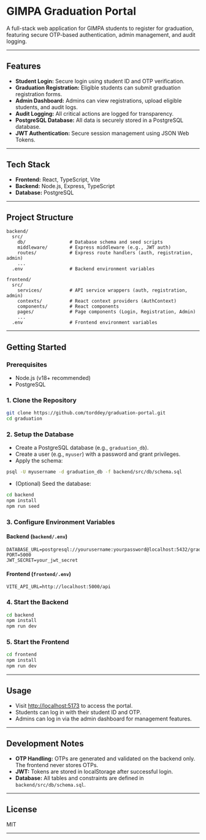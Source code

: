 # GIMPA Graduation Portal

A full-stack web application for GIMPA students to register for graduation, featuring secure OTP-based authentication, admin management, and audit logging.

---

## Features

- **Student Login:** Secure login using student ID and OTP verification.
- **Graduation Registration:** Eligible students can submit graduation registration forms.
- **Admin Dashboard:** Admins can view registrations, upload eligible students, and audit logs.
- **Audit Logging:** All critical actions are logged for transparency.
- **PostgreSQL Database:** All data is securely stored in a PostgreSQL database.
- **JWT Authentication:** Secure session management using JSON Web Tokens.

---

## Tech Stack

- **Frontend:** React, TypeScript, Vite
- **Backend:** Node.js, Express, TypeScript
- **Database:** PostgreSQL

---

## Project Structure

```
backend/
  src/
    db/                # Database schema and seed scripts
    middleware/        # Express middleware (e.g., JWT auth)
    routes/            # Express route handlers (auth, registration, admin)
    ...
  .env                 # Backend environment variables

frontend/
  src/
    services/          # API service wrappers (auth, registration, admin)
    contexts/          # React context providers (AuthContext)
    components/        # React components
    pages/             # Page components (Login, Registration, Admin)
    ...
  .env                 # Frontend environment variables
```

---

## Getting Started

### Prerequisites

- Node.js (v18+ recommended)
- PostgreSQL

### 1. Clone the Repository

```sh
git clone https://github.com/torddey/graduation-portal.git
cd graduation
```

### 2. Setup the Database

- Create a PostgreSQL database (e.g., `graduation_db`).
- Create a user (e.g., `myuser`) with a password and grant privileges.
- Apply the schema:

```sh
psql -U myusername -d graduation_db -f backend/src/db/schema.sql
```

- (Optional) Seed the database:

```sh
cd backend
npm install
npm run seed
```

### 3. Configure Environment Variables

#### Backend (`backend/.env`)
```
DATABASE_URL=postgresql://yourusername:yourpassword@localhost:5432/graduation_db
PORT=5000
JWT_SECRET=your_jwt_secret
```

#### Frontend (`frontend/.env`)
```
VITE_API_URL=http://localhost:5000/api
```

### 4. Start the Backend

```sh
cd backend
npm install
npm run dev
```

### 5. Start the Frontend

```sh
cd frontend
npm install
npm run dev
```

---

## Usage

- Visit [http://localhost:5173](http://localhost:5173) to access the portal.
- Students can log in with their student ID and OTP.
- Admins can log in via the admin dashboard for management features.

---

## Development Notes

- **OTP Handling:** OTPs are generated and validated on the backend only. The frontend never stores OTPs.
- **JWT:** Tokens are stored in localStorage after successful login.
- **Database:** All tables and constraints are defined in `backend/src/db/schema.sql`.

---

## License

MIT

---

